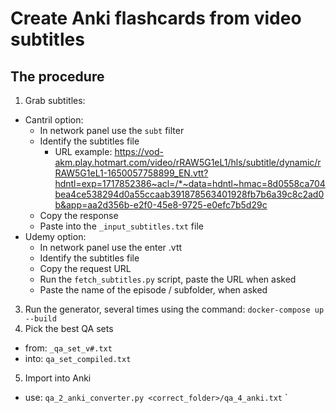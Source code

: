 # Create Anki flashcards from video subtitles

## The procedure
1. Grab subtitles:
 - Cantril option:
   - In network panel use the `subt` filter 
   - Identify the subtitles file
     - URL example: https://vod-akm.play.hotmart.com/video/rRAW5G1eL1/hls/subtitle/dynamic/rRAW5G1eL1-1650057758899_EN.vtt?hdntl=exp=1717852386~acl=/*~data=hdntl~hmac=8d0558ca704bea4ce538294d0a55ccaab391878563401928fb7b6a39c8c2ad0b&app=aa2d356b-e2f0-45e8-9725-e0efc7b5d29c
   - Copy the response 
   - Paste into the `_input_subtitles.txt` file
 - Udemy option:
   - In network panel use the enter .vtt
   - Identify the subtitles file
   - Copy the request URL
   - Run the `fetch_subtitles.py` script, paste the URL when asked
   - Paste the name of the episode / subfolder, when asked
3. Run the generator, several times using the command: `docker-compose up --build`
4. Pick the best QA sets
 - from: `_qa_set_v#.txt`
 - into: `qa_set_compiled.txt`
5. Import into Anki
  - use: `qa_2_anki_converter.py <correct_folder>/qa_4_anki.txt`
`
